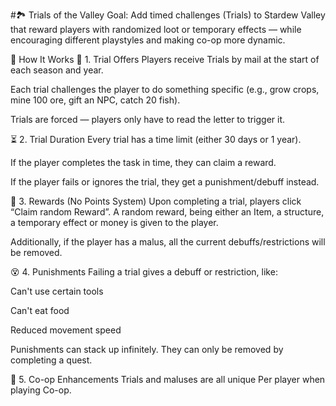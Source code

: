 #🏞️ Trials of the Valley 
Goal:
 Add timed challenges (Trials) to Stardew Valley that reward players with randomized loot or temporary effects — while encouraging different playstyles and making co-op more dynamic.

🧪 How It Works
🎯 1. Trial Offers
Players receive Trials by mail at the start of each season and  year.


Each trial challenges the player to do something specific (e.g., grow crops, mine 100 ore, gift an NPC, catch 20 fish).


Trials are forced — players only have to read the letter to trigger it.



⏳ 2. Trial Duration
Every trial has a time limit (either 30 days or 1 year).


If the player completes the task in time, they can claim a reward.


If the player fails or ignores the trial, they get a punishment/debuff instead.



🎁 3. Rewards (No Points System)
Upon completing a trial, players click “Claim random Reward”.
A  random reward, being either an Item, a structure, a temporary effect or money is given to the player.

Additionally, if the player has a malus, all the current debuffs/restrictions will be removed.


😵 4. Punishments
Failing a trial gives a debuff or restriction, like:


Can't use certain tools


Can't eat food


Reduced movement speed


Punishments can stack up infinitely. They can only be removed by completing a quest.




🤝 5. Co-op Enhancements
Trials and maluses are all unique Per player when playing Co-op.

